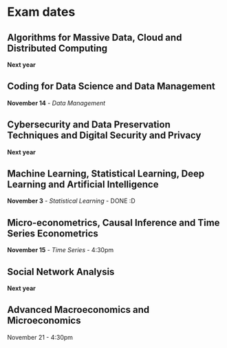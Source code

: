 # Exam dates

## Algorithms for Massive Data, Cloud and Distributed Computing

**Next year**

## Coding for Data Science and Data Management

**November 14** - *Data Management*

## Cybersecurity and Data Preservation Techniques and Digital Security and Privacy

**Next year**

## Machine Learning, Statistical Learning, Deep Learning and Artificial Intelligence

**November 3** - *Statistical Learning* - DONE :D

## Micro-econometrics, Causal Inference and Time Series Econometrics

**November 15** - *Time Series* - 4:30pm

## Social Network Analysis

**Next year**

## Advanced Macroeconomics and Microeconomics

November 21 - 4:30pm